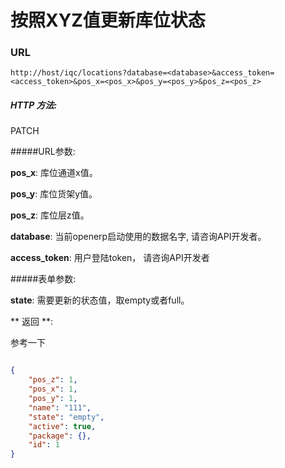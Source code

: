 # 按照XYZ值更新库位状态
### URL

`http://host/iqc/locations?database=<database>&access_token=<access_token>&pos_x=<pos_x>&pos_y=<pos_y>&pos_z=<pos_z>`

##### HTTP 方法:
PATCH

#####URL参数:

**pos_x**: 库位通道x值。

**pos_y**: 库位货架y值。

**pos_z**: 库位层z值。

**database**: 当前openerp启动使用的数据名字, 请咨询API开发者。

**access_token**:  用户登陆token， 请咨询API开发者

#####表单参数:

**state**: 需要更新的状态值，取empty或者full。

** 返回 **:

参考一下

``` json

{
    "pos_z": 1,
    "pos_x": 1,
    "pos_y": 1,
    "name": "111",
    "state": "empty",
    "active": true,
    "package": {},
    "id": 1
}

```
